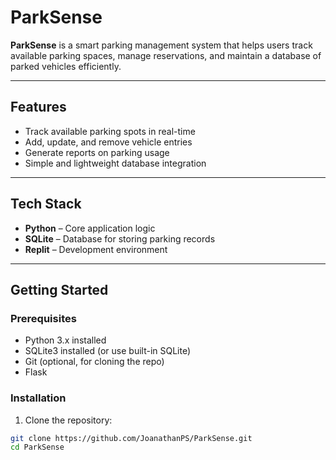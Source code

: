 # ParkSense

**ParkSense** is a smart parking management system that helps users track available parking spaces, manage reservations, and maintain a database of parked vehicles efficiently.

---

## Features

- Track available parking spots in real-time
- Add, update, and remove vehicle entries
- Generate reports on parking usage
- Simple and lightweight database integration

---

## Tech Stack

- **Python** – Core application logic
- **SQLite** – Database for storing parking records
- **Replit** – Development environment

---

## Getting Started

### Prerequisites

- Python 3.x installed
- SQLite3 installed (or use built-in SQLite)
- Git (optional, for cloning the repo)
- Flask


### Installation

1. Clone the repository:

```bash
git clone https://github.com/JoanathanPS/ParkSense.git
cd ParkSense
